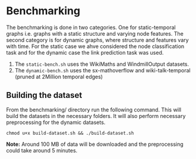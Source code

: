 # Benchmarking

The benchmarking is done in two categories. One for static-temporal graphs i.e. graphs with a static structure and varying node features. The second category is for dynamic graphs, where structure and features vary with time. For the static case we ahve considered the node classification task and for the dynamic case the link prediction task was used.

1. The `static-bench.sh` uses the WikiMaths and WindmillOutput datasets.
2. The `dynamic-bench.sh` uses the sx-mathoverflow and wiki-talk-temporal (pruned at 2Million temporal edges)

## Building the dataset

From the benchmarking/ directory run the following command. This will build the datasets in the necessary folders. It will also perform necessary preprocessing for the dynamic datasets. 

```
chmod u+x build-dataset.sh && ./build-dataset.sh
```

**Note:** Around 100 MB of data will be downloaded and the preprocessing could take around 5 minutes.
